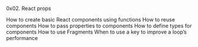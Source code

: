 0x02. React props

How to create basic React components using functions
How to reuse components
How to pass properties to components
How to define types for components
How to use Fragments
When to use a key to improve a loop’s performance
